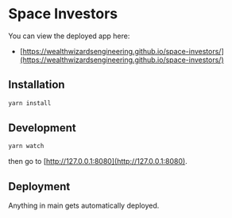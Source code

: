 # Space Investors

You can view the deployed app here:

- [https://wealthwizardsengineering.github.io/space-investors/](https://wealthwizardsengineering.github.io/space-investors/)

## Installation

```bash
yarn install
```

## Development

```bash
yarn watch
```

then go to [http://127.0.0.1:8080](http://127.0.0.1:8080).

## Deployment

Anything in main gets automatically deployed.

